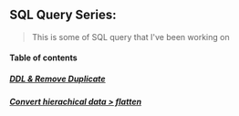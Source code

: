 ## SQL Query Series: 
> This is some of SQL query that I've been working on

#### Table of contents
##### [DDL & Remove Duplicate](https://github.com/KrittapatNithikunpanit/SQL-Query/blob/main/DDL%20%26%20Remove%20Duplicate.txt) 
##### [Convert hierachical data > flatten](https://github.com/KrittapatNithikunpanit/SQL-Query/blob/main/Covert%20hierarchical%20data%20into%20flattended%20structure)
